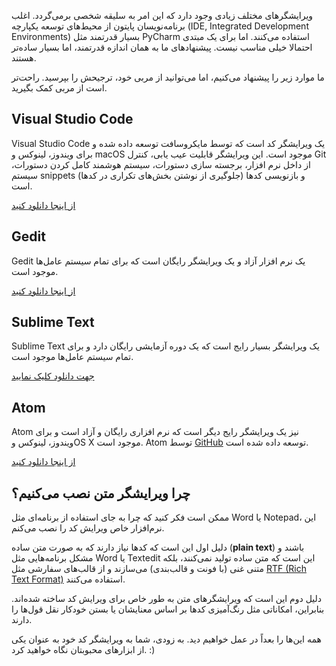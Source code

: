 ویرایشگرهای مختلف زیادی وجود دارد که این امر به سلیقه شخصی برمی‌گردد. اغلب برنامه‌نویسان پایتون از محیط‌های توسعه یکپارچه (IDE, Integrated Development Environments) بسیار قدرتمند مثل PyCharm استفاده می‌کنند. اما برای یک مبتدی احتمالا خیلی مناسب نیست. پیشنهادهای ما به همان اندازه قدرتمند، اما بسیار ساده‌تر هستند.

ما موارد زیر را پیشنهاد می‌کنیم، اما می‌توانید از مربی خود، ترجیحش را بپرسید. راحت‌تر است از مربی کمک بگیرید.

## Visual Studio Code

Visual Studio Code یک ویرایشگر کد است که توسط مایکروسافت توسعه داده شده و برای ویندوز، لینوکس و macOS موجود است. این ویرایشگر قابلیت عیب یابی، کنترل Git از داخل نرم افزار، برجسته سازی دستورات، سیستم هوشمند کامل کردن دستورات، سیستم snippets (جلوگیری از نوشتن بخش‌های تکراری در کدها) و بازنویسی کدها است.

[از اینجا دانلود کنید](https://code.visualstudio.com/)

## Gedit

Gedit یک نرم افزار آزاد و یک ویرایشگر رایگان است که برای تمام سیستم عامل‌ها موجود است.

[از اینجا دانلود کنید](https://wiki.gnome.org/Apps/Gedit#Download)

## Sublime Text

Sublime Text یک ویرایشگر بسیار رایج است که یک دوره آزمایشی رایگان دارد و برای تمام سیستم عامل‌ها موجود است.

[جهت دانلود کلیک نمایید](https://www.sublimetext.com/)

## Atom

Atom نیز یک ویرایشگر رایج دیگر است که نرم افزاری رایگان و آزاد است و برای ویندوز، لینوکس وOS X موجود است. Atom توسط [GitHub](https://github.com/) توسعه داده شده است.

[از اینجا دانلود کنید](https://atom.io/)

## چرا ویرایشگر متن نصب می‌کنیم؟

ممکن است فکر کنید که چرا به جای استفاده از برنامه‌ای مثل Word یا Notepad، این نرم‌افزار خاص ویرایش کد را نصب می‌کنم.

دلیل اول این است که کدها نیاز دارند که به صورت متن ساده (**plain text**) باشند و مشکل برنامه‌هایی مثل Word یا Textedit این است که متن ساده تولید نمی‌کنند، بلکه متنی غنی (با فونت و قالب‌بندی) می‌سازند و از قالب‌های سفارشی مثل [RTF (Rich Text Format)](https://en.wikipedia.org/wiki/Rich_Text_Format) استفاده می‌کنند.

دلیل دوم این است که ویرایشگرهای متن به طور خاص برای ویرایش کد ساخته شده‌اند. بنابراین، امکاناتی مثل رنگ‌آمیزی کدها بر اساس معنایشان یا بستن خودکار نقل قول‌ها را دارند.

همه این‌ها را بعداً در عمل خواهیم دید. به زودی، شما به ویرایشگر کد خود به عنوان یکی از ابزارهای محبوبتان نگاه خواهید کرد. :)
